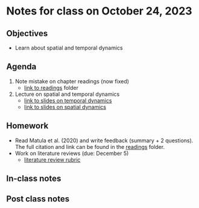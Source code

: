 # Notes for class on October 24, 2023

## Objectives
- Learn about spatial and temporal dynamics

## Agenda
1. Note mistake on chapter readings (now fixed)
	- [link to readings](../readings) folder
2. Lecture on spatial and temporal dynamics
	- [link to slides on temporal dynamics](../lecture_slides/8_time.pdf)
	- [link to slides on spatial dynamics](../lecture_slides/8_space.pdf)

## Homework
- Read Matula et al. (2020) and write feedback (summary + 2 questions). 
The full citation and link can be found in the 
[readings](../readings) folder.
- Work on literature reviews (due: December 5)
	- [literature review rubric](../rubrics/review_rubric.md)

## In-class notes

## Post class notes